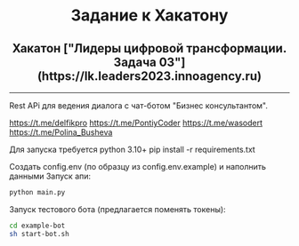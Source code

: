 <h1 align="center">Задание к Хакатону</h1>

<h2 align="center">Хакатон ["Лидеры цифровой трансформации. Задача 03"](https://lk.leaders2023.innoagency.ru)</h2>
<hr>
Rest APi для ведения диалога с чат-ботом "Бизнес консультантом".


https://t.me/delfikpro
https://t.me/PontiyCoder
https://t.me/wasodert
https://t.me/Polina_Busheva

Для запуска требуется python 3.10+
pip install -r requirements.txt

Создать config.env (по образцу из config.env.example) и наполнить данными
Запуск апи:
```bash
python main.py
```

Запуск тестового бота (предлагается поменять токены):
```bash
cd example-bot
sh start-bot.sh
```

